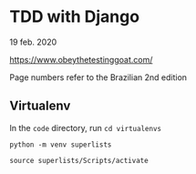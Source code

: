 # TDD with Django

19 feb. 2020

https://www.obeythetestinggoat.com/

Page numbers refer to the Brazilian 2nd edition

## Virtualenv

In the `code` directory, run `cd virtualenvs`

`python -m venv superlists`

`source superlists/Scripts/activate`
